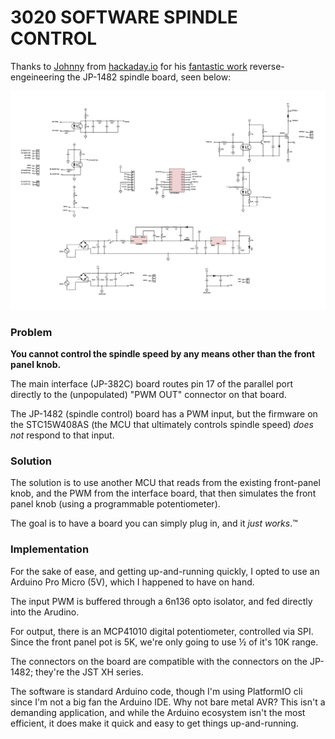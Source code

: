 
# 3020 SOFTWARE SPINDLE CONTROL


Thanks to [Johnny](https://hackaday.io/Johnny) from [hackaday.io](hackaday.io) for his [fantastic work](https://hackaday.io/project/6776-3040-cnc-milling-machine-mods/log/21618-jp-1482-spindle-controller-schematic) reverse-engeineering the JP-1482 spindle board, seen below:

![JP-1482 Schematic](img/JP-1482_spindle_schematic.png)

### Problem

**You cannot control the spindle speed by any means other than the front panel knob.**

The main interface (JP-382C) board routes pin 17 of the parallel port directly to the (unpopulated) "PWM OUT" connector on that board.  

The JP-1482 (spindle control) board has a PWM input, but the firmware on the STC15W408AS (the MCU that ultimately controls spindle speed) _does not_ respond to that input.  


### Solution

The solution is to use another MCU that reads from the existing front-panel knob, and the PWM from the interface board, that then simulates the front panel knob (using a programmable potentiometer).

The goal is to have a board you can simply plug in, and it _just works_.™

### Implementation

For the sake of ease, and getting up-and-running quickly, I opted to use an Arduino Pro Micro (5V), which I happened to have on hand.

The input PWM is buffered through a 6n136 opto isolator, and fed directly into the Arudino.

For output, there is an MCP41010 digital potentiometer, controlled via SPI. Since the front panel pot is 5K, we're only going to use ½ of it's 10K range.

The connectors on the board are compatible with the connectors on the JP-1482; they're the JST XH series.

The software is standard Arduino code, though I'm using PlatformIO cli since I'm not a big fan the Arduino IDE.  Why not bare metal AVR? This isn't a demanding application, and while the Arduino ecosystem isn't the most efficient, it does make it quick and easy to get things up-and-running.
